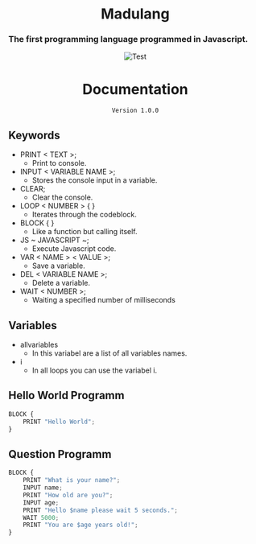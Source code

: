 <h1 style="text-align: center;">Madulang</h1>

### The first programming language programmed in Javascript.

<img style="position: relative; left: 50%; transform: translate(-50%);" src="https://cdn.discordapp.com/attachments/916719076078919683/1018506139249414214/madulang.png" alt="Test">
<br>

<h1 style="text-align: center;">Documentation</h1>

<span style="text-align: center;">

```
Version 1.0.0
```
</span>

## Keywords

- PRINT < TEXT >;
    - Print to console.
- INPUT < VARIABLE NAME >;
    - Stores the console input in a variable.
- CLEAR;
    - Clear the console.
- LOOP < NUMBER > { }
    - Iterates through the codeblock.
- BLOCK { }
    - Like a function but calling itself.
- JS ~ JAVASCRIPT ~;
    - Execute Javascript code.
- VAR < NAME > < VALUE >;
    - Save a variable.
- DEL < VARIABLE NAME >;
    - Delete a variable.
- WAIT < NUMBER >;
    - Waiting a specified number of milliseconds

## Variables

- allvariables
    - In this variabel are a list of all variables names.
- i
    - In all loops you can use the variabel i.

## Hello World Programm

```js
BLOCK {
    PRINT "Hello World";
}
```

## Question Programm
```js
BLOCK {
    PRINT "What is your name?";
    INPUT name;
    PRINT "How old are you?";
    INPUT age;
    PRINT "Hello $name please wait 5 seconds.";
    WAIT 5000;
    PRINT "You are $age years old!";
}
```
